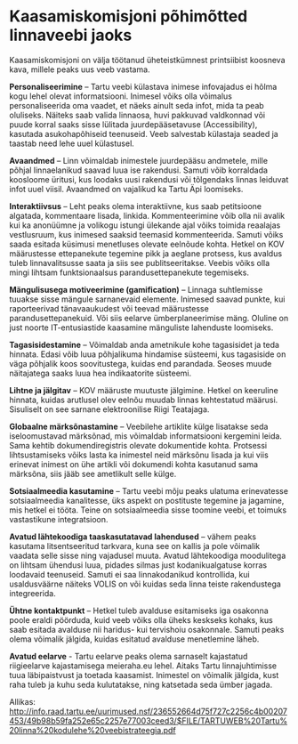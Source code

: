 # Kaasamiskomisjoni põhimõtted linnaveebi jaoks

Kaasamiskomisjoni on välja töötanud üheteistkümnest printsiibist koosneva kava, millele peaks uus veeb
vastama.

**Personaliseerimine** – Tartu veebi külastava inimese infovajadus ei hõlma kogu lehel olevat informatsiooni. Inimesel võiks olla võimalus personaliseerida oma vaadet, et näeks ainult seda infot, mida ta peab oluliseks. Näiteks saab valida linnaosa, huvi pakkuvad valdkonnad või puude korral saaks sisse lülitada juurdepääsetavuse (Accessibility), kasutada asukohapõhiseid teenuseid. Veeb salvestab külastaja seaded ja
taastab need lehe uuel külastusel.

**Avaandmed** – Linn võimaldab inimestele juurdepääsu andmetele, mille põhjal linnaelanikud saavad luua ise rakendusi. Samuti võib korraldada koosloome üritusi, kus loodaks uusi rakendusi või tõlgendaks linnas leiduvat infot uuel viisil. Avaandmed on vajalikud ka Tartu Äpi loomiseks.

**Interaktiivsus** – Leht peaks olema interaktiivne, kus saab petitsioone algatada, kommentaare lisada, linkida. Kommenteerimine võib olla nii avalik kui ka anonüümne ja volikogu istungi ülekande ajal võiks toimida reaalajas vestlusruum, kus inimesed saaksid teemasid kommenteerida. Samuti võiks saada esitada küsimusi menetluses olevate eelnõude kohta. Hetkel on KOV määrustesse ettepanekute tegemine pikk ja aeglane protsess, kus avaldus tuleb linnavalitsusse saata ja siis see publitseeritakse. Veebis võiks olla mingi lihtsam funktsionaalsus parandusettepanekute tegemiseks.

**Mängulisusega motiveerimine (gamification)** – Linnaga suhtlemisse tuuakse sisse mängule sarnanevaid elemente. Inimesed saavad punkte, kui raporteerivad tänavaaukudest või teevad määrustesse parandusettepanekuid. Või siis eelarve ümberplaneerimise mäng. Oluline on just noorte IT-entusiastide kaasamine mänguliste lahenduste loomiseks.

**Tagasisidestamine** – Võimaldab anda ametnikule kohe tagasisidet ja teda hinnata. Edasi võib luua põhjalikuma hindamise süsteemi, kus tagasiside on väga põhjalik koos soovitustega, kuidas end parandada. Seoses muude näitajatega saaks luua hea indikaatorite süsteemi.

**Lihtne ja jälgitav** – KOV määruste muutuste jälgimine. Hetkel on keeruline hinnata, kuidas arutlusel olev eelnõu muudab linnas kehtestatud määrusi. Sisuliselt on see sarnane elektroonilise Riigi Teatajaga.

**Globaalne märksõnastamine** – Veebilehe artiklite külge lisatakse seda iseloomustavad märksõnad, mis võimaldab informatsiooni kergemini leida. Sama kehtib dokumendiregistris olevate dokumentide kohta. Protsessi lihtsustamiseks võiks lasta ka inimestel neid märksõnu lisada ja kui viis erinevat inimest on ühe artikli või dokumendi kohta kasutanud sama märksõna, siis jääb see ametlikult selle külge.

**Sotsiaalmeedia kasutamine** – Tartu veebi mõju peaks ulatuma erinevatesse sotsiaalmeedia kanalitesse, üks aspekt on postituste tegemine ja jagamine, mis hetkel ei tööta. Teine on sotsiaalmeedia sisse toomine veebi, et toimuks vastastikune integratsioon.

**Avatud lähtekoodiga taaskasutatavad lahendused** – vähem peaks kasutama litsentseeritud tarkvara, kuna see on kallis ja pole võimalik vaadata selle sisse ning vajadusel muuta. Avatud lähtekoodiga moodulitega on lihtsam ühendusi luua, pidades silmas just kodanikualgatuse korras loodavaid teenuseid. Samuti ei saa linnakodanikud kontrollida, kui usaldusväärne näiteks VOLIS on või kuidas seda linna teiste rakendustega integreerida.

**Ühtne kontaktpunkt** – Hetkel tuleb avalduse esitamiseks iga osakonna poole eraldi pöörduda, kuid veeb võiks olla üheks keskseks kohaks, kus saab esitada avalduse nii haridus- kui tervishoiu osakonnale. Samuti peaks olema võimalik jälgida, kuidas esitatud avalduse menetlemine läheb.

**Avatud eelarve** - Tartu eelarve peaks olema sarnaselt kajastatud riigieelarve kajastamisega meieraha.eu lehel. Aitaks Tartu linnajuhtimisse tuua läbipaistvust ja toetada kaasamist. Inimestel on võimalik jälgida, kust raha tuleb ja kuhu seda kulutatakse, ning katsetada seda ümber jagada.

Allikas: http://info.raad.tartu.ee/uurimused.nsf/236552664d75f727c2256c4b00207453/49b98b59fa252e65c2257e77003ceed3/$FILE/TARTUWEB%20Tartu%20linna%20kodulehe%20veebistrateegia.pdf

